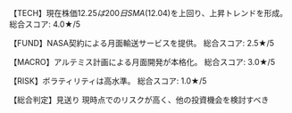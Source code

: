 【TECH】現在株価$12.25は200日SMA($12.04)を上回り、上昇トレンドを形成。
総合スコア: 4.0★/5

【FUND】NASA契約による月面輸送サービスを提供。
総合スコア: 2.5★/5

【MACRO】アルテミス計画による月面開発が本格化。
総合スコア: 3.0★/5

【RISK】ボラティリティは高水準。
総合スコア: 1.0★/5

【総合判定】見送り
現時点でのリスクが高く、他の投資機会を検討すべき
